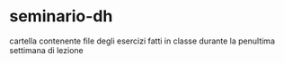 # seminario-dh
cartella contenente file degli esercizi fatti in classe durante la penultima settimana di lezione
